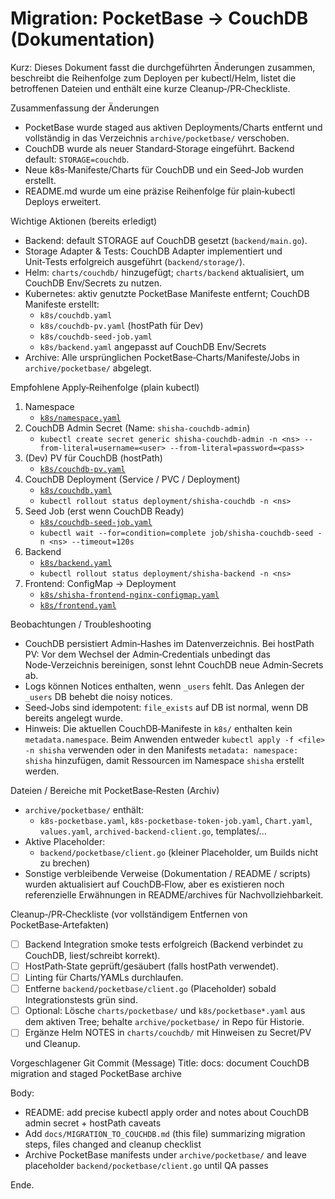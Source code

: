 # Migration: PocketBase → CouchDB (Dokumentation)

Kurz: Dieses Dokument fasst die durchgeführten Änderungen zusammen, beschreibt die Reihenfolge zum Deployen per kubectl/Helm, listet die betroffenen Dateien und enthält eine kurze Cleanup‑/PR‑Checkliste.

Zusammenfassung der Änderungen
- PocketBase wurde staged aus aktiven Deployments/Charts entfernt und vollständig in das Verzeichnis `archive/pocketbase/` verschoben.
- CouchDB wurde als neuer Standard‑Storage eingeführt. Backend default: `STORAGE=couchdb`.
- Neue k8s‑Manifeste/Charts für CouchDB und ein Seed‑Job wurden erstellt.
- README.md wurde um eine präzise Reihenfolge für plain‑kubectl Deploys erweitert.

Wichtige Aktionen (bereits erledigt)
- Backend: default STORAGE auf CouchDB gesetzt (`backend/main.go`).
- Storage Adapter & Tests: CouchDB Adapter implementiert und Unit‑Tests erfolgreich ausgeführt (`backend/storage/`).
- Helm: `charts/couchdb/` hinzugefügt; `charts/backend` aktualisiert, um CouchDB Env/Secrets zu nutzen.
- Kubernetes: aktiv genutzte PocketBase Manifeste entfernt; CouchDB Manifeste erstellt:
  - `k8s/couchdb.yaml`
  - `k8s/couchdb-pv.yaml` (hostPath für Dev)
  - `k8s/couchdb-seed-job.yaml`
  - `k8s/backend.yaml` angepasst auf CouchDB Env/Secrets
- Archive: Alle ursprünglichen PocketBase‑Charts/Manifeste/Jobs in `archive/pocketbase/` abgelegt.

Empfohlene Apply‑Reihenfolge (plain kubectl)
1. Namespace
   - [`k8s/namespace.yaml`](k8s/namespace.yaml:1)
2. CouchDB Admin Secret (Name: `shisha-couchdb-admin`)
   - `kubectl create secret generic shisha-couchdb-admin -n <ns> --from-literal=username=<user> --from-literal=password=<pass>`
3. (Dev) PV für CouchDB (hostPath)
   - [`k8s/couchdb-pv.yaml`](k8s/couchdb-pv.yaml:1)
4. CouchDB Deployment (Service / PVC / Deployment)
   - [`k8s/couchdb.yaml`](k8s/couchdb.yaml:1)
   - `kubectl rollout status deployment/shisha-couchdb -n <ns>`
5. Seed Job (erst wenn CouchDB Ready)
   - [`k8s/couchdb-seed-job.yaml`](k8s/couchdb-seed-job.yaml:1)
   - `kubectl wait --for=condition=complete job/shisha-couchdb-seed -n <ns> --timeout=120s`
6. Backend
   - [`k8s/backend.yaml`](k8s/backend.yaml:1)
   - `kubectl rollout status deployment/shisha-backend -n <ns>`
7. Frontend: ConfigMap → Deployment
   - [`k8s/shisha-frontend-nginx-configmap.yaml`](k8s/shisha-frontend-nginx-configmap.yaml:1)
   - [`k8s/frontend.yaml`](k8s/frontend.yaml:1)

Beobachtungen / Troubleshooting
- CouchDB persistiert Admin‑Hashes im Datenverzeichnis. Bei hostPath PV: Vor dem Wechsel der Admin‑Credentials unbedingt das Node‑Verzeichnis bereinigen, sonst lehnt CouchDB neue Admin‑Secrets ab.
- Logs können Notices enthalten, wenn `_users` fehlt. Das Anlegen der `_users` DB behebt die noisy notices.
- Seed‑Jobs sind idempotent: `file_exists` auf DB ist normal, wenn DB bereits angelegt wurde.
- Hinweis: Die aktuellen CouchDB‑Manifeste in `k8s/` enthalten kein `metadata.namespace`. Beim Anwenden entweder `kubectl apply -f <file> -n shisha` verwenden oder in den Manifests `metadata: namespace: shisha` hinzufügen, damit Ressourcen im Namespace `shisha` erstellt werden.

Dateien / Bereiche mit PocketBase‑Resten (Archiv)
- `archive/pocketbase/` enthält:
  - `k8s-pocketbase.yaml`, `k8s-pocketbase-token-job.yaml`, `Chart.yaml`, `values.yaml`, `archived-backend-client.go`, templates/...
- Aktive Placeholder:
  - `backend/pocketbase/client.go` (kleiner Placeholder, um Builds nicht zu brechen)
- Sonstige verbleibende Verweise (Dokumentation / README / scripts) wurden aktualisiert auf CouchDB‑Flow, aber es existieren noch referenzielle Erwähnungen in README/archives für Nachvollziehbarkeit.

Cleanup‑/PR‑Checkliste (vor vollständigem Entfernen von PocketBase‑Artefakten)
- [ ] Backend Integration smoke tests erfolgreich (Backend verbindet zu CouchDB, liest/schreibt korrekt).
- [ ] HostPath‑State geprüft/gesäubert (falls hostPath verwendet).
- [ ] Linting für Charts/YAMLs durchlaufen.
- [ ] Entferne `backend/pocketbase/client.go` (Placeholder) sobald Integrationstests grün sind.
- [ ] Optional: Lösche `charts/pocketbase/` und `k8s/pocketbase*.yaml` aus dem aktiven Tree; behalte `archive/pocketbase/` in Repo für Historie.
- [ ] Ergänze Helm NOTES in `charts/couchdb/` mit Hinweisen zu Secret/PV und Cleanup.

Vorgeschlagener Git Commit (Message)
Title:
docs: document CouchDB migration and staged PocketBase archive

Body:
- README: add precise kubectl apply order and notes about CouchDB admin secret + hostPath caveats
- Add `docs/MIGRATION_TO_COUCHDB.md` (this file) summarizing migration steps, files changed and cleanup checklist
- Archive PocketBase manifests under `archive/pocketbase/` and leave placeholder `backend/pocketbase/client.go` until QA passes

Ende.